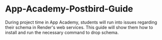 # App-Academy-Postbird-Guide
During project time in App Academy, students will run into issues regarding their schema in Render's web services. This guide will show them how to install and run the necessary command to drop schema.
